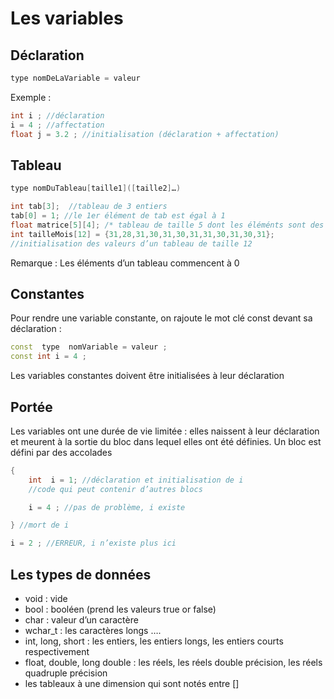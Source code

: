 # Les variables

## Déclaration

``` c++
type nomDeLaVariable = valeur
```

Exemple :

``` c++
int i ; //déclaration
i = 4 ; //affectation
float j = 3.2 ; //initialisation (déclaration + affectation)
```

## Tableau

``` c++
type nomDuTableau[taille1]([taille2]…)
````

``` c++
int tab[3];  //tableau de 3 entiers
tab[0] = 1; //le 1er élément de tab est égal à 1
float matrice[5][4]; /* tableau de taille 5 dont les éléménts sont des tableaux de flottants de taille 4 */
int tailleMois[12] = {31,28,31,30,31,30,31,31,30,31,30,31};
//initialisation des valeurs d’un tableau de taille 12
```

Remarque : Les éléments d’un tableau commencent à 0

## Constantes

Pour rendre une variable constante, on rajoute le mot clé const devant sa déclaration :

``` c++
const  type  nomVariable = valeur ;
const int i = 4 ;
```

Les variables constantes doivent être initialisées à leur déclaration

## Portée

Les variables ont une durée de vie limitée : elles naissent à leur déclaration et meurent à la sortie du bloc dans lequel elles ont été définies.
Un bloc est défini par des accolades

``` c++
{
    int  i = 1; //déclaration et initialisation de i
    //code qui peut contenir d’autres blocs

    i = 4 ; //pas de problème, i existe

} //mort de i

i = 2 ; //ERREUR, i n’existe plus ici
```

## Les types de données

* void : vide
* bool : booléen (prend les valeurs true or false)
* char : valeur d’un caractère
* wchar_t : les caractères longs ….
* int, long, short : les entiers, les entiers longs, les entiers courts respectivement
* float, double, long double : les réels, les réels double précision, les réels quadruple précision
* les tableaux à une dimension qui sont notés entre []
